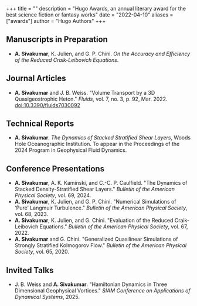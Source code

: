 +++
title = ""
description = "Hugo Awards, an annual literary award for the best science fiction or fantasy works"
date = "2022-04-10"
aliases = ["awards"]
author = "Hugo Authors"
+++

## Manuscripts in Preparation
- **A. Sivakumar**, K. Julien, and G. P. Chini. *On the Accuracy and Efficiency of the Reduced Craik-Leibovich Equations*.


## Journal Articles
- **A. Sivakumar** and J. B. Weiss. "Volume Transport by a 3D Quasigeostrophic Heton." *Fluids*, vol. 7, no. 3, p. 92, Mar. 2022. [doi:10.3390/fluids7030092](https://doi.org/10.3390/fluids7030092)


## Technical Reports
- **A. Sivakumar**. *The Dynamics of Stacked Stratified Shear Layers*, Woods Hole Oceanographic Institution. To appear in the Proceedings of the 2024 Program in Geophysical Fluid Dynamics.


## Conference Presentations
- **A. Sivakumar**, A. K. Kaminski, and C.-C. P. Caulfield. "The Dynamics of Stacked Density-Stratified Shear Layers." *Bulletin of the American Physical Society*, vol. 69, 2024.
- **A. Sivakumar**, K. Julien, and G. P. Chini. "Numerical Simulations of ‘Pure’ Langmuir Turbulence." *Bulletin of the American Physical Society*, vol. 68, 2023.
- **A. Sivakumar**, K. Julien, and G. Chini. "Evaluation of the Reduced Craik-Leibovich Equations." *Bulletin of the American Physical Society*, vol. 67, 2022.
- **A. Sivakumar** and G. Chini. "Generalized Quasilinear Simulations of Strongly Stratified Kolmogorov Flow." *Bulletin of the American Physical Society*, vol. 65, 2020.


## Invited Talks
- J. B. Weiss and **A. Sivakumar**. "Hamiltonian Dynamics in Three Dimensional Geophysical Vortices." *SIAM Conference on Applications of Dynamical Systems*, 2025.